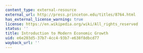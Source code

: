 ```yaml
---
content_type: external-resource
external_url: http://press.princeton.edu/titles/8764.html
has_external_license_warning: true
license: https://en.wikipedia.org/wiki/All_rights_reserved
status: ''
title: Introduction to Modern Economic Growth
uid: e6e203d5-37b7-4cc4-93b7-e638f8dbcd77
wayback_url: ''
---
```

